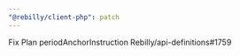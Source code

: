 ```yaml
---
"@rebilly/client-php": patch
---
```


Fix Plan periodAnchorInstruction Rebilly/api-definitions#1759
